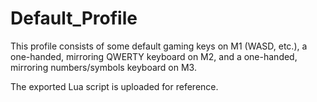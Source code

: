 # Default_Profile

This profile consists of some default gaming keys on M1 (WASD, etc.), a one-handed, mirroring QWERTY keyboard on M2, and a one-handed, mirroring numbers/symbols keyboard on M3.

The exported Lua script is uploaded for reference.
